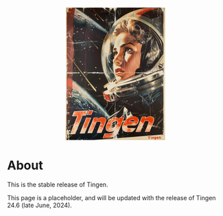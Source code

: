 <!-- u240529 -->

<div align="center">

  ![logo](./.github/images/logos/Tingen_README.png)

</div>

# About

This is the stable release of Tingen.

This page is a placeholder, and will be updated with the release of Tingen 24.6 (late June, 2024).
